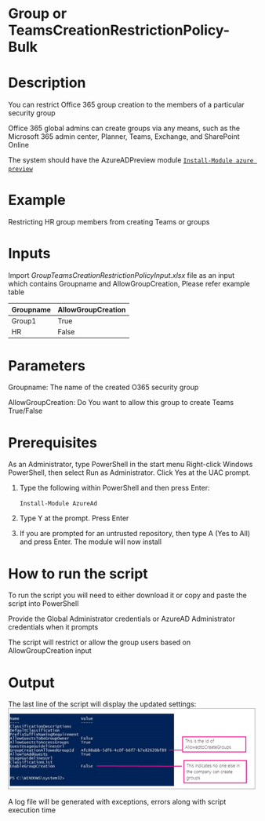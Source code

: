 # Group or TeamsCreationRestrictionPolicy-Bulk

# Description

You can restrict Office 365 group creation to the members of a particular security group

Office 365 global admins can create groups via any means, such as the Microsoft 365 admin center, Planner, Teams, Exchange, and SharePoint Online

The system should have the AzureADPreview module [`Install-Module azure preview`](https://docs.microsoft.com/en-us/powershell/azure/active-directory/install-adv2?view=azureadps-2.0-preview#installing-the-azure-ad-module)

# Example
Restricting HR group members from creating Teams or groups

# Inputs
Import _GroupTeamsCreationRestrictionPolicyInput.xlsx_ file as an input which contains Groupname and AllowGroupCreation, Please refer example table

 | Groupname    | AllowGroupCreation    |
 |--------------|--------------------   |
 | Group1       | True                  |
 | HR       | False                 |

# Parameters
Groupname: The name of the created O365 security group

AllowGroupCreation: Do You want to allow this group to create Teams True/False

# Prerequisites
As an Administrator, type PowerShell in the start menu
Right-click Windows PowerShell, then select Run as Administrator. Click Yes at the UAC prompt.
1.	Type the following within PowerShell and then press Enter:

     `Install-Module AzureAd`

2.	Type Y at the prompt. Press Enter

3.	If you are prompted for an untrusted repository, then type A (Yes to All) and press Enter. The module will now install

# How to run the script
To run the script you will need to either download it or copy and paste the script into PowerShell

Provide the Global Administrator credentials or AzureAD Administrator credentials when it prompts

The script will restrict or allow the group users based on AllowGroupCreation input

# Output
The last line of the script will display the updated settings:
![output](https://github.com/Geetha63/MS-Teams-Scripts/blob/master/Images/Restricting%20group%20creation.png)

A log file will be generated with exceptions, errors along with script execution time
